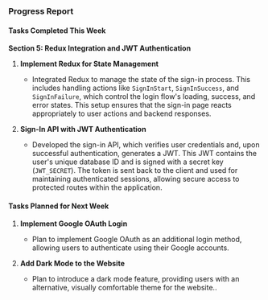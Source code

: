 ### Progress Report

#### Tasks Completed This Week

**Section 5: Redux Integration and JWT Authentication**

1. **Implement Redux for State Management**
   - Integrated Redux to manage the state of the sign-in process. This includes handling actions like `SignInStart`, `SignInSuccess`, and `SignInFailure`, which control the login flow's loading, success, and error states. This setup ensures that the sign-in page reacts appropriately to user actions and backend responses.

2. **Sign-In API with JWT Authentication**
   - Developed the sign-in API, which verifies user credentials and, upon successful authentication, generates a JWT. This JWT contains the user's unique database ID and is signed with a secret key (`JWT_SECRET`). The token is sent back to the client and used for maintaining authenticated sessions, allowing secure access to protected routes within the application. 

#### Tasks Planned for Next Week

1. **Implement Google OAuth Login**
   - Plan to implement Google OAuth as an additional login method, allowing users to authenticate using their Google accounts.

2. **Add Dark Mode to the Website**
   - Plan to introduce a dark mode feature, providing users with an alternative, visually comfortable theme for the website..